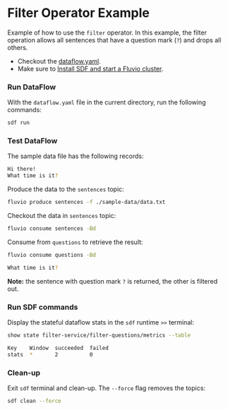 # Filter Operator Example

Example of how to use the `filter` operator. In this example, the filter operation allows all sentences that have a question mark (`?`) and drops all others.

* Checkout the [dataflow.yaml](./dataflow.yaml).
* Make sure to [Install SDF and start a Fluvio cluster].

### Run DataFlow

With the `dataflow.yaml` file in the current directory, run the following commands:

```bash
sdf run
```

### Test DataFlow

The sample data file has the following records:

```bash
Hi there!
What time is it?
```

Produce the data to the `sentences` topic:

```bash
fluvio produce sentences -f ./sample-data/data.txt
```

Checkout the data in `sentences` topic:

```bash
fluvio consume sentences -Bd
```

Consume from `questions` to retrieve the result:

```bash
fluvio consume questions -Bd
```

```bash
What time is it?
```

**Note:** the sentence with question mark `?` is returned, the other is filtered out.


### Run SDF commands

Display the stateful dataflow stats in the `sdf` runtime `>>` terminal:

```bash
show state filter-service/filter-questions/metrics --table
```

```bash
Key    Window  succeeded  failed
stats  *       2          0
```

### Clean-up

Exit `sdf` terminal and clean-up. The `--force` flag removes the topics:

```bash
sdf clean --force
```

[Install SDF and start a Fluvio cluster]: /README.MD#prerequisites